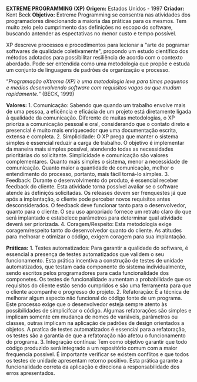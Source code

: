**EXTREME PROGRAMMING (XP)**
**Origem:** Estados Unídos - 1997
**Criador:** Kent Beck
**Objetivo:** Extreme Programming se consentra nas atividades dos programadores direcionando a maioria das práticas para os mesmos. Tem muito zelo pelo cumprimento das definições no escopo do software, buscando antender as espectativas no menor custo e tempo possível.

XP descreve processos e procedimentos para lecionar  a "arte de pogramar softwares de qualidade coletivamente", propondo um estudo científico dos métodos adotados para possibilitar resiliência de acordo com o contexto abordado. Pode ser entendida como uma metodologia que propõe e estuda um conjunto de linguagens de padrões de organização e processo.

“*Programação eXtrema (XP) ́e uma metodologia leve para times pequenos e medios desenvolvendo software com requisitos vagos ou que mudam rapidamente.*” (BECK, 1999)

**Valores:**
	1. Comunicação: Sabendo que quando um trabalho envolve mais de uma pessoa, a eficência e eficácia de um projeto está diretamente ligada à qualidade da comunicação. Diferente de muitas metodologias, o XP prioriza a comunicação pessoal e oral, considerando que o contato direto e presencial é muito mais enriquecedor que uma documentação escrita, extensa e completa.
	2. Simplicidade: O XP prega que manter o sistema simples é essencial reduzir a carga de trabalho. O objetivo é implementar da maneira mais simples possível, atendendo todas as necessidades prioritárias do solicitante.
	Simplicidade e comunicação são valores complementares. Quanto mais simples o sistema, menor a necessidade de comunicação. Quanto maior a quantidade de comunicação, melhor o entendimento do processo, portanto, mais fácil torná-lo simples.
	3. Feedback: Durante o desenvolvimento do produto, é essencial receber feedback do cliente. Esta atividade torna possível avaliar se o software atende às definiçõs solicitadas. Os releases devem ser frenquestes já que após a implantação, o cliente pode perceber novos requisitos antes desconsiderados.
	O feedback deve funcionar tanto para o desenvolvedor, quanto para o cliente. O seu uso apropriado fornece um retrato claro do que será implantado e estabelece parâmetros para determinar qual atividade deverá ser priorizada.
	4. Coragem/Respeito: Esta metodologia exige coragem/respeito tanto do desenvolvedor quanto do cliente. As atitudes para melhorar e otimizar o código, exigem coragem para sua implantação.
	
**Práticas:**
	1. Testes automatizados: Para garantir a qualidade do software, é essencial a presença de testes automatizados que validem o seu funcionamento.
	Esta prática incentiva a construção de testes de unidade automatizados, que testam cada componente do sistema individualmente, sendo escritos pelos programadores para cada funcionalidade dos componetes.
	Os testes de funcionalidade aumentam a probabilidade que os requisitos do cliente estão sendo cumpridos e são uma ferramenta para que o cliente acompanhe o progresso do projeto.
	2. Refatoração: É a técnica de melhorar algum aspecto não funcional do código fonte de um programa. Este processo exige que o desenvolvedor esteja sempre atento às possibilidades de simplicifcar o código. Algumas refatorações são simples e implicam somente em mudança de nomes de variáveis, parâmetros ou classes, outras implicam na aplicação de padrões de design orientados a objetos.
	A pratíca de testes automatizados é essencial para a refatoração, os testes são a garantia de que a refatoração não afetou o funcionamento do programa.
	3. Integração contínua: Tem como objetivo garantir que todo código produzido será integrado a um repositório comum com a maior frequencia possível. 
	É importante verificar se existem conflitos e que todos os testes de unidade apresentam retorno positivo. Esta prática garante a funcionalidade correta da aplicação e direciona a responsabilidade dos erros apresentados.
	
